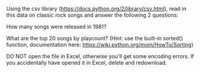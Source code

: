 Using the csv library (https://docs.python.org/2/library/csv.html),
read in this data on classic rock songs and answer the following 2 questions:

How many songs were released in 1981?

What are the top 20 songs by playcount?
(Hint: use the built-in sorted() function, documentation here: https://wiki.python.org/moin/HowTo/Sorting)

DO NOT open the file in Excel, otherwise you'll get some encoding errors.
If you accidentally have opened it in Excel, delete and redownload.

